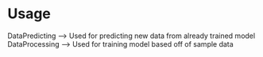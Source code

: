 # Usage #
DataPredicting --> Used for predicting new data from already trained model
DataProcessing --> Used for training model based off of sample data
